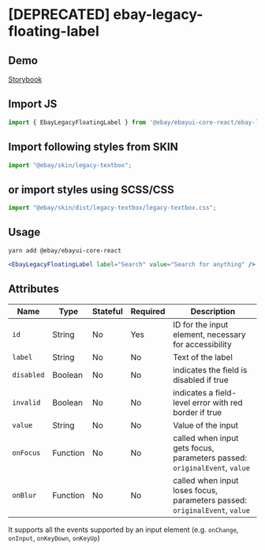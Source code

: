 # [DEPRECATED] ebay-legacy-floating-label

## Demo

[Storybook](https://opensource.ebay.com/ebayui-core-react/main/?path=/story/ebay-legacy-floating-label--default-floating-label)

## Import JS

```jsx harmony
import { EbayLegacyFloatingLabel } from '@ebay/ebayui-core-react/ebay-legacy-floating-label'
```

## Import following styles from SKIN

```jsx harmony
import "@ebay/skin/legacy-textbox";
```

## or import styles using SCSS/CSS

```jsx harmony
import "@ebay/skin/dist/legacy-textbox/legacy-textbox.css";
```

## Usage

```
yarn add @ebay/ebayui-core-react
```

```jsx harmony
<EbayLegacyFloatingLabel label="Search" value="Search for anything" />
```

## Attributes

| Name       | Type     | Stateful | Required | Description                                                                |
| ---------- | -------- | -------- | -------- | -------------------------------------------------------------------------- |
| `id`       | String   | No       | Yes      | ID for the input element, necessary for accessibility                      |
| `label`    | String   | No       | No       | Text of the label                                                          |
| `disabled` | Boolean  | No       | No       | indicates the field is disabled if true                                    |
| `invalid`  | Boolean  | No       | No       | indicates a field-level error with red border if true                      |
| `value`    | String   | No       | No       | Value of the input                                                         |
| `onFocus`  | Function | No       | No       | called when input gets focus, parameters passed: `originalEvent`, `value`  |
| `onBlur`   | Function | No       | No       | called when input loses focus, parameters passed: `originalEvent`, `value` |

It supports all the events supported by an input element (e.g. `onChange`, `onInput`, `onKeyDown`, `onKeyUp`)
